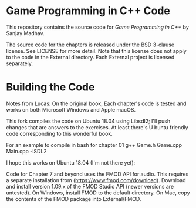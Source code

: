 # Game Programming in C++ Code
This repository contains the source code for *Game Programming in C++* by Sanjay Madhav.

The source code for the chapters is released under the BSD 3-clause
license. See LICENSE for more detail. Note that this license does not apply to
the code in the External directory. Each External project is licensed separately.

# Building the Code
Notes from Lucas:
On the original book, Each chapter's code is tested and works on both Microsoft Windows and Apple macOS.

This fork compiles the code on Ubuntu 18.04 using Libsdl2; I'll push changes that are answers to the exercises. At least there's U buntu friendly code corresponding to this wonderful book.  

For an example to compile in bash for chapter 01
g++ Game.h Game.cpp Main.cpp -lSDL2


I hope this works on Ubuntu 18.04 (I'm not there yet): <p></p>
Code for Chapter 7 and beyond uses the FMOD API for audio. This requires
a separate installation from (https://www.fmod.com/download). Download
and install version 1.09.x of the FMOD Studio API (newer versions are untested).
On Windows, install FMOD to the default directory. On Mac, copy the contents
of the FMOD package into External/FMOD.
